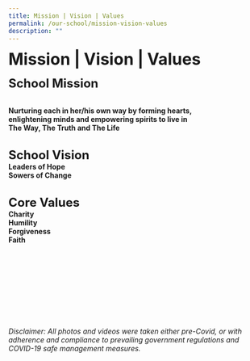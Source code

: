 ```yaml
---
title: Mission | Vision | Values
permalink: /our-school/mission-vision-values
description: ""
---
```

**<font size=6>Mission | Vision | Values</font>**






<font size=5>**School Mission**</font>
<br><br>

**Nurturing each in her/his own way by forming hearts,**<br>
**enlightening minds and empowering spirits to live in**<br>
**The Way, The Truth and The Life**<br><br>


  

  
**<font size=5>School Vision</font>**<br>
**Leaders of Hope**<br>
**Sowers of Change**
<br><br>

  

**<font size=5>Core Values</font>**<br>
**Charity**<br>
**Humility**<br>
**Forgiveness**<br>
**Faith**


	
  <br><br><br><br><br><br><br><br>

_Disclaimer: All photos and videos were taken either pre-Covid, or with adherence and compliance to prevailing government regulations and COVID-19 safe management measures._